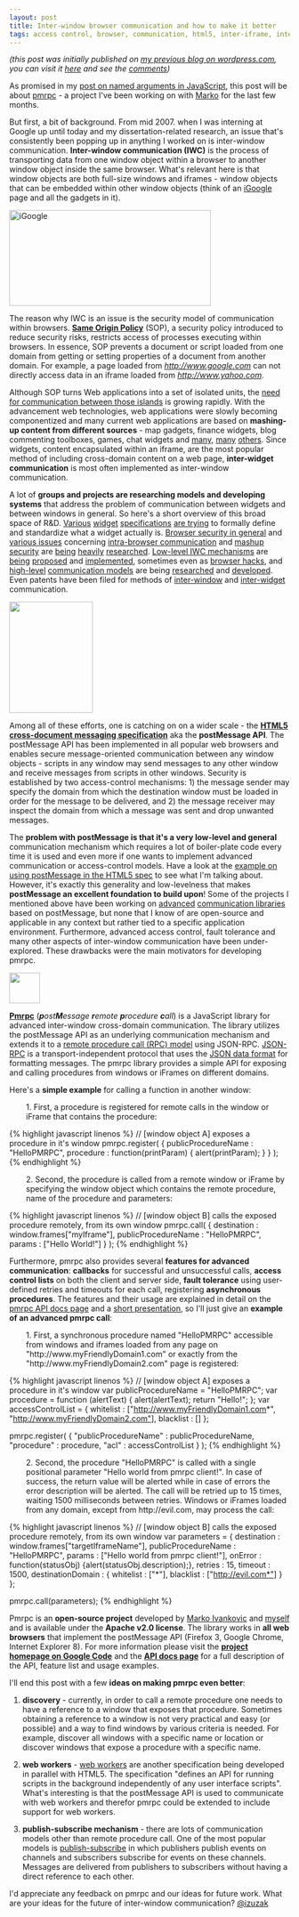 ```yaml
---
layout: post
title: Inter-window browser communication and how to make it better
tags: access control, browser, communication, html5, inter-iframe, inter-widget, inter-window, json, json-rpc, postmessage, remote procedure call, rpc, security
---
```


_(this post was initially published on [my previous blog on wordpress.com](http://izuzak.wordpress.com/), you can visit it [here](http://izuzak.wordpress.com/2009/10/10/inter-window-browser-communication-and-how-to-make-it-better/) and see the [comments](http://izuzak.wordpress.com/2009/10/10/inter-window-browser-communication-and-how-to-make-it-better/#comments))_

As promised in my <a target="_blank" href="http://izuzak.wordpress.com/2009/08/09/named-arguments-in-javascript/">post on named arguments in JavaScript</a>, this post will be about <a href="http://code.google.com/p/pmrpc">pmrpc</a> - a project I've been working on with <a target="_blank" href="http://mivankovic.blogspot.com/">Marko</a> for the last few months.

But first, a bit of background. From mid 2007. when I was interning at Google up until today and my dissertation-related research, an issue that's consistently been popping up in anything I worked on is inter-window communication. <strong>Inter-window communication (IWC)</strong> is the process of transporting data from one window object within a browser to another window object inside the same browser. What's relevant here is that window objects are both full-size windows and iframes - window objects that can be embedded within other window objects (think of an <a target="_blank" href="http://www.igoogle.com">iGoogle</a> page and all the gadgets in it).

<img src="http://images.trustedreviews.com/images/article/inline/4513-igoogle.jpg" title="iGoogle" class="aligncenter" width="362" height="172">

The reason why IWC is an issue is the security model of communication within browsers. <strong><a target="_blank" href="http://en.wikipedia.org/wiki/Same_origin_policy">Same Origin Policy</a></strong> (SOP), a security policy introduced to reduce security risks, restricts access of processes executing within browsers. In essence, SOP prevents a document or script loaded from one domain from getting or setting properties of a document from another domain. For example, a page loaded from <em>http://www.google.com</em> can not directly access data in an iframe loaded from <em>http://www.yahoo.com</em>.

Although SOP turns Web applications into a set of isolated units, the <a target="_blank" href="http://groups.google.com/group/talk-about-widgets/web/use-cases-for-iwc">need for communication between those islands</a> is growing rapidly. With the advancement web technologies, web applications were slowly becoming componentized and many current web applications are based on <strong>mashing-up content from different sources</strong> - map gadgets, finance widgets, blog commenting toolboxes, games, chat widgets and <a target="_blank" href="http://www.google.com/ig/directory">many</a>, <a target="_blank" href="http://www.facebook.com/apps/directory.php">many</a> <a target="_blank" href="http://www.widgetbox.com/tag_cloud.jsp">others</a>. Since widgets, content encapsulated within an iframe, are the most popular method of including cross-domain content on a web page, <strong>inter-widget communication</strong> is most often implemented as inter-window communication.

A lot of <strong>groups and projects are researching models and developing systems</strong> that address the problem of communication between widgets and between windows in general. So here's a short overview of this broad space of R&amp;D. <a target="_blank" href="http://www.opensocial.org/Technical-Resources/opensocial-spec-v09/Gadgets-API-Specification.html">Various</a> <a target="_blank" href="http://www.w3.org/TR/widgets/">widget</a> <a target="_blank" href="http://www.openajax.org/member/wiki/OpenAjax_Metadata_1.0_Specification_Widget_Overview">specifications</a> <a target="_blank" href="http://dev.opera.com/articles/view/opera-widgets-specification-1-0-third-ed-2/">are trying</a> to formally define and standardize what a widget actually is. <a target="_blank" href="http://code.google.com/p/browsersec/w/list">Browser security in general</a> and <a target="_blank" href="http://w2spconf.com/2007/papers/paper-170-z_6423.pdf">various issues</a> concerning <a target="_blank" href="http://seclab.stanford.edu/websec/frames/post-message.pdf">intra-browser communication</a> and <a target="_blank" href="http://domino.research.ibm.com/library/cyberdig.nsf/papers/0EE2D79F8BE461CE8525731B0009404D/$File/RT0742.pdf">mashup security</a> are <a target="_blank" href="http://www.adambarth.com/papers/2009/barth-weinberger-song.pdf">being</a> <a target="_blank" href="http://www.adambarth.com/papers/2009/barth-jackson-li.pdf">heavily</a> <a target="_blank" href="http://www.adambarth.com/papers/2009/reis-barth-pizano.pdf">researched</a>. <a target="_blank" href="http://www.cs.rutgers.edu/~vinodg/papers/acsac2008b/acsac2008b.pdf">Low-level IWC mechanisms</a> are <a target="_blank" href="http://json.org/module.html">being</a> <a target="_blank" href="http://dev.w3.org/html5/spec/Overview.html#crossDocumentMessages">proposed</a> and <a target="_blank" href="http://code.google.com/p/xssinterface/">implemented</a>, sometimes even as <a target="_blank" href="http://tagneto.blogspot.com/2006/06/cross-domain-frame-communication-with.html">browser hacks</a>, and <a target="_blank" href="http://www.openajax.org/member/wiki/OpenAjax_Hub_1.1_Specification_Publish_Subscribe_Overview">high-level</a> <a target="_blank" href="http://www.cs.rutgers.edu/~vinodg/papers/acsac2008b/acsac2008b.pdf">communication models</a> are being <a target="_blank" href="http://www2009.eprints.org/138/">researched</a> and <a target="_blank" href="http://svn.apache.org/repos/asf/incubator/shindig/trunk/features/src/main/javascript/features/rpc/">developed</a>. Even patents have been filed for methods of <a target="_blank" href="http://www.faqs.org/patents/app/20080295024">inter-window</a> and <a target="_blank" href="http://www.wipo.int/pctdb/en/wo.jsp?WO=2009036093">inter-widget</a> communication.

<img class="aligncenter" title="HTML5 logo" src="http://www.newsgeek.co.il/wp-content/uploads/2009/06/html5-logo.jpg" alt="" width="150" height="200" />

Among all of these efforts, one is catching on on a wider scale - the <strong><a target="_blank" href="http://dev.w3.org/html5/spec/Overview.html#crossDocumentMessages">HTML5 cross-document messaging specification</a></strong> aka the <strong>postMessage API</strong>.  The postMessage API has been implemented in all popular web browsers and enables secure message-oriented communication between any window objects - scripts in any window may send messages to any other window and receive messages from scripts in other windows. Security is established by two access-control mechanisms: 1) the message sender may specify the domain from which the destination window must be loaded in order for the message to be delivered, and 2) the message receiver may inspect the domain from which a message was sent and drop unwanted messages.

The <strong>problem with postMessage is that it's a very low-level and general</strong> communication mechanism which requires a lot of boiler-plate code every time it is used and even more if one wants to implement advanced communication or access-control models. Have a look at the <a target="_blank" href="http://www.whatwg.org/specs/web-apps/current-work/multipage/comms.html#introduction-5">example on using postMessage in the HTML5 spec</a> to see what I'm talking about. However, it's exactly this generality and low-levelness that makes <strong>postMessage an excellent foundation to build upon</strong>! Some of the projects I mentioned above have been working on <a target="_blank" href="http://svn.apache.org/repos/asf/incubator/shindig/trunk/features/src/main/javascript/features/rpc/">advanced</a> <a target="_blank" href="http://svn.apache.org/repos/asf/incubator/shindig/trunk/features/src/main/javascript/features/pubsub/">communication libraries</a> based on postMessage, but none that I know of are open-source and applicable in any context but rather tied to a specific application environment. Furthermore, advanced access control, fault tolerance and many other aspects of inter-window communication have been under-explored. These drawbacks were the main motivators for developing pmrpc.

<img class="aligncenter" title="pmrpc logo" src="http://code.google.com/p/pmrpc/logo?logo_id=1248529567" alt="" width="55" height="55" />

<strong><a target="_blank" href="http://code.google.com/p/pmrpc">Pmrpc</a></strong> (<em><strong>p</strong>ost<strong>M</strong>essage <strong>r</strong>emote <strong>p</strong>rocedure <strong>c</strong>all</em>) is a JavaScript library for advanced inter-window cross-domain communication. The library utilizes the postMessage API as an underlying communication mechanism and extends it to a <a target="_blank" href="http://en.wikipedia.org/wiki/Remote_procedure_call">remote procedure call (RPC) model</a> using JSON-RPC. <a target="_blank" href="http://groups.google.com/group/json-rpc/web/json-rpc-1-2-proposal">JSON-RPC</a> is a transport-independent protocol that uses the <a target="_blank" href="http://www.json.org">JSON data format</a> for formatting messages. The pmrpc library provides a simple API for exposing and calling procedures from windows or iFrames on different domains.

Here's a <strong>simple example</strong> for calling a function in another window:
<p style="padding-left:30px;">1. First, a procedure is registered for remote calls in the window or iFrame that contains the procedure:</p>

{% highlight javascript linenos %}
// [window object A] exposes a procedure in it's window
pmrpc.register( {
  publicProcedureName : "HelloPMRPC",
  procedure : function(printParam) { alert(printParam); } } );
{% endhighlight %}
 
<p style="padding-left:30px;">2. Second, the procedure is called from a remote window or iFrame by specifying the window object which contains the remote procedure, name of the procedure and parameters:</p>

{% highlight javascript linenos %}
// [window object B] calls the exposed procedure remotely, from its own window
pmrpc.call( {
  destination : window.frames["myIframe"],
  publicProcedureName : "HelloPMRPC",
  params : ["Hello World!"] } );
{% endhighlight %}
 
Furthermore, pmrpc also provides several <strong>features for advanced communication</strong>: <strong>callbacks</strong> for successful and unsuccessful calls, <strong>access control lists</strong> on both the client and server side, <strong>fault tolerance</strong> using user-defined retries and timeouts for each call, registering <strong> asynchronous procedures</strong>. The features and their usage are explained in detail on the <a target="_blank" href="http://code.google.com/p/pmrpc/wiki/PmrpcApiDocs">pmrpc API docs page</a> and a <a target="_blank" href="http://docs.google.com/present/view?id=dctznkrh_677n8758gf8">short presentation</a>, so I'll just give an <strong>example of an advanced pmrpc call</strong>:
 
<p style="padding-left:30px;">1. First, a synchronous procedure named "HelloPMRPC" accessible from windows and iframes loaded from any page on "http://www.myFriendlyDomain1.com" or exactly from the "http://www.myFriendlyDomain2.com" page is registered:</p>

{% highlight javascript linenos %}
// [window object A] exposes a procedure in it's window
var publicProcedureName = "HelloPMRPC";
var procedure = function (alertText) { alert(alertText); return "Hello!"; };
var accessControlList = {
  whitelist : ["http://www.myFriendlyDomain1.com*", "http://www.myFriendlyDomain2.com"],
  blacklist : []
};

pmrpc.register( {
  "publicProcedureName" : publicProcedureName,
  "procedure" : procedure,
  "acl" : accessControlList
} );
{% endhighlight %}
 
<p style="padding-left:30px;">2. Second, the procedure "HelloPMRPC" is called with a single positional parameter "Hello world from pmrpc client!". In case of success, the return value will be alerted while in case of errors the error description will be alerted. The call will be retried up to 15 times, waiting 1500 milliseconds between retries. Windows or iFrames loaded from any domain, except from http://evil.com, may process the call:</p>

{% highlight javascript linenos %}
// [window object B] calls the exposed procedure remotely, from its own window
var parameters = {
  destination : window.frames["targetIframeName"],
  publicProcedureName : "HelloPMRPC",
  params : ["Hello world from pmrpc client!"],
  onError : function(statusObj) {alert(statusObj.description);},
  retries : 15,
  timeout : 1500,
  destinationDomain :  {  whitelist : ["*"],  blacklist : ["http://evil.com*"] }
};

pmrpc.call(parameters);
{% endhighlight %}
 
Pmrpc is an <strong>open-source project</strong> developed by <a target="_blank" href="http://mivankovic.blogspot.com/2009/10/pmrpc.html">Marko Ivankovic</a> and <a target="_blank" href="http://www.google.com/profiles/izuzak">myself</a> and is available under the <strong>Apache v2.0 license</strong>. The library works in <strong>all web browsers</strong> that implement the postMessage API (Firefox 3, Google Chrome, Internet Explorer 8). For more information please visit the <a target="_blank" href="http://code.google.com/p/pmrpc"><strong>project homepage on Google Code</strong></a> and the <a target="_blank" href="http://code.google.com/p/pmrpc/wiki/PmrpcApiDocs"><strong>API docs page</strong></a> for a full description of the API, feature list and usage examples.

I'll end this post with a few <strong>ideas on making pmrpc even better</strong>:

1.  <strong>discovery</strong> - currently, in order to call a remote procedure one needs to have a reference to a window that exposes that procedure. Sometimes obtaining a reference to a window is not very practical and easy (or possible) and a way to find windows by various criteria is needed. For example, discover all windows with a specific name or location or discover windows that expose a procedure with a specific name.  

2. <strong>web workers</strong> - <a target="_blank" href="http://www.whatwg.org/specs/web-workers/current-work/">web workers</a> are another specification being developed in parallel with HTML5. The specification "defines an API for running scripts in the background independently of any user interface scripts". What's interesting is that the postMessage API is used to communicate with web workers and therefor pmrpc could be extended to include support for web workers.  

3. <strong>publish-subscribe mechanism</strong> - there are lots of communication models other than remote procedure call. One of the most popular models is <a target="_blank" href="http://en.wikipedia.org/wiki/Publish/subscribe">publish-subscribe</a> in which publishers publish events on channels and subscribers subscribe for events on these channels. Messages are delivered from publishers to subscribers without having a direct reference to each other.

I'd appreciate any feedback on pmrpc and our ideas for future work. What are your ideas for the future of inter-window communication? <a target="_blank" href="http://www.twitter.com/izuzak">@izuzak</a>
